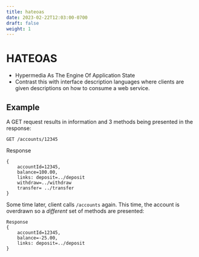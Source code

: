 ```yaml
---
title: hateoas
date: 2023-02-22T12:03:00-0700
draft: false
weight: 1
---
```


# HATEOAS
- Hypermedia As The Engine Of Application State
- Contrast this with interface description languages where clients are given descriptions on how to consume a web service.

## Example
A GET request results in information and 3 methods being presented in the response:

`GET /accounts/12345`

Response 
```
{
    accountId=12345,
    balance=100.00,
    links: deposit=../deposit
    withdraw=../withdraw
    transfer= ../transfer
}
```
Some time later, client calls `/accounts` again. This time, the account is overdrawn so a *different* set of methods are presented:

```
Response 
{
    accountId=12345,
    balance=-25.00,
    links: deposit=../deposit
}
```
